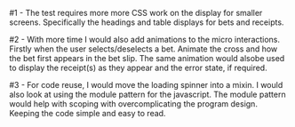 #1 - The test requires more more CSS work on the display for smaller screens. Specifically the headings and table displays for bets and receipts.

#2 - With more time I would also add animations to the micro interactions. Firstly when the user selects/deselects a bet. Animate the cross and how the bet first appears in the bet slip. The same animation would alsobe used to display the receipt(s) as they appear and the error state, if required.

#3 - For code reuse, I would move the loading spinner into a mixin. I would also look at using the module pattern for the javascript. The module pattern would help with scoping with overcomplicating the program design. Keeping the code simple and easy to read.